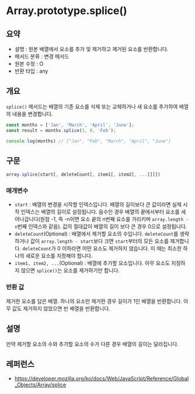 # Array.prototype.splice()

## 요약

- 설명 : 원본 배열에서 요소를 추가 및 제거하고 제거된 요소를 반환합니다.
- 메서드 분류 : 변경 메서드
- 원본 수정 : O
- 반환 타입 : any

## 개요

`splice()` 메서드는 배열의 기존 요소를 삭제 또는 교체하거나 새 요소를 추가하여 배열의 내용을 변경합니다.

```js
const months = ['Jan', 'March', 'April', 'June'];
const result = months.splice(1, 0, 'Feb');

console.log(months) // ["Jan", "Feb", "March", "April", "June"]
```

## 구문

```js
array.splice(start[, deleteCount[, item1[, item2[, ...]]]])
```

### 매개변수

- `start` : 배열의 변경을 시작할 인덱스입니다. 배열의 길이보다 큰 값이라면 실제 시작 인덱스는 배열의 길이로 설정됩니다. 음수인 경우 배열의 끝에서부터 요소를 세어나갑니다(원점 -1, 즉 -n이면 요소 끝의 n번째 요소를 가리키며 `array.length - n`번째 인덱스와 같음). 값의 절대값이 배열의 길이 보다 큰 경우 0으로 설정됩니다.
- `deleteCount`(Optional) : 배열에서 제거할 요소의 수입니다. `deleteCount`를 생략하거나 값이 `array.length - start`보다 크면 `start`부터의 모든 요소를 제거합니다. `deleteCount`가 0 이하라면 어떤 요소도 제거하지 않습니다. 이 때는 최소한 하나의 새로운 요소를 지정해야 합니다.
- `item1, item2, ...`(Optional) : 배열에 추가할 요소입니다. 아무 요소도 지정하지 않으면 `splice()`는 요소를 제거하기만 합니다.

### 반환 값

제거한 요소를 담은 배열. 하나의 요소만 제거한 경우 길이가 1인 배열을 반환합니다. 아무 값도 제거하지 않았으면 빈 배열을 반환합니다.

## 설명

만약 제거할 요소의 수와 추가할 요소의 수가 다른 경우 배열의 길이는 달라집니다.

## 레퍼런스

- https://developer.mozilla.org/ko/docs/Web/JavaScript/Reference/Global_Objects/Array/splice